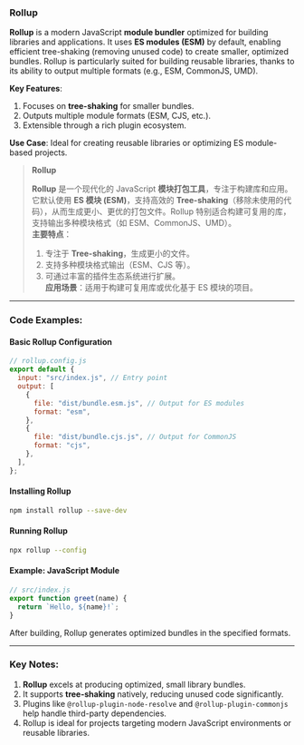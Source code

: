 ### Rollup

<audio src="..\..\mp3\__Rollup__ is a.mp3"></audio>

**Rollup** is a modern JavaScript **module bundler** optimized for building libraries and applications. It uses **ES modules (ESM)** by default, enabling efficient tree-shaking (removing unused code) to create smaller, optimized bundles. Rollup is particularly suited for building reusable libraries, thanks to its ability to output multiple formats (e.g., ESM, CommonJS, UMD).  

**Key Features**:  
1. Focuses on **tree-shaking** for smaller bundles.  
2. Outputs multiple module formats (ESM, CJS, etc.).  
3. Extensible through a rich plugin ecosystem.

**Use Case**: Ideal for creating reusable libraries or optimizing ES module-based projects.

> **Rollup**  
>
> <audio src="..\..\mp3\Rollup 是一个现代化的 .mp3"></audio>
>
> **Rollup** 是一个现代化的 JavaScript **模块打包工具**，专注于构建库和应用。它默认使用 **ES 模块 (ESM)**，支持高效的 **Tree-shaking**（移除未使用的代码），从而生成更小、更优的打包文件。Rollup 特别适合构建可复用的库，支持输出多种模块格式（如 ESM、CommonJS、UMD）。  
> **主要特点**：  
>
> 1. 专注于 **Tree-shaking**，生成更小的文件。  
> 2. 支持多种模块格式输出（ESM、CJS 等）。  
> 3. 可通过丰富的插件生态系统进行扩展。  
> **应用场景**：适用于构建可复用库或优化基于 ES 模块的项目。

---

### Code Examples:

<audio src="..\..\mp3\这段代码展示了如何配置和使用R.mp3"></audio>

#### **Basic Rollup Configuration**

```javascript
// rollup.config.js
export default {
  input: "src/index.js", // Entry point
  output: [
    {
      file: "dist/bundle.esm.js", // Output for ES modules
      format: "esm",
    },
    {
      file: "dist/bundle.cjs.js", // Output for CommonJS
      format: "cjs",
    },
  ],
};
```

#### **Installing Rollup**
```bash
npm install rollup --save-dev
```

#### **Running Rollup**
```bash
npx rollup --config
```

#### **Example: JavaScript Module**
```javascript
// src/index.js
export function greet(name) {
  return `Hello, ${name}!`;
}
```

After building, Rollup generates optimized bundles in the specified formats.

---

### Key Notes:

<audio src="..\..\mp3\1. __Rollup__ e.mp3"></audio>

1. **Rollup** excels at producing optimized, small library bundles.  
2. It supports **tree-shaking** natively, reducing unused code significantly.  
3. Plugins like `@rollup-plugin-node-resolve` and `@rollup-plugin-commonjs` help handle third-party dependencies.  
4. Rollup is ideal for projects targeting modern JavaScript environments or reusable libraries.